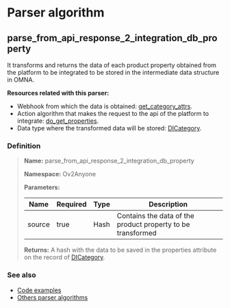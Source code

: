 # Parser algorithm
 
## parse_from_api_response_2_integration_db_property

It transforms and returns the data of each product property obtained from the platform to be integrated to be stored in 
the intermediate data structure in OMNA.

**Resources related with this parser:**

* Webhook from which the data is obtained: [get_category_attrs](../webhooks/overview.md?id=get_category_attrs).
* Action algorithm that makes the request to the api of the platform to integrate:
  [do_get_properties](../action-algorithms/do_get_properties.md).
* Data type where the transformed data will be stored: [DICategory](../data-types/DICategory.md).
    
### Definition

> **Name:** parse_from_api_response_2_integration_db_property
> 
> **Namespace:** Ov2Anyone
>
> **Parameters:**
> 
> | Name | Required | Type | Description |
> | ---- | -------- | ---- | ----------- |
> | source | true | Hash | Contains the data of the product property to be transformed |
>
> **Returns:** A hash with the data to be saved in the properties attribute on the record of [DICategory](../data-types/DICategory.md).

### See also
* [Code examples](https://cenit.io/algorithm?f[name][40703][o]=is&f[name][40703][v]=parse_from_api_response_2_integration_db_property&f[namespace][40840][o]=starts_with&f[namespace][40840][v]=Ov2)
* [Others parser algorithms](overview?id=parse_from_api_response_2_integration_db_property)